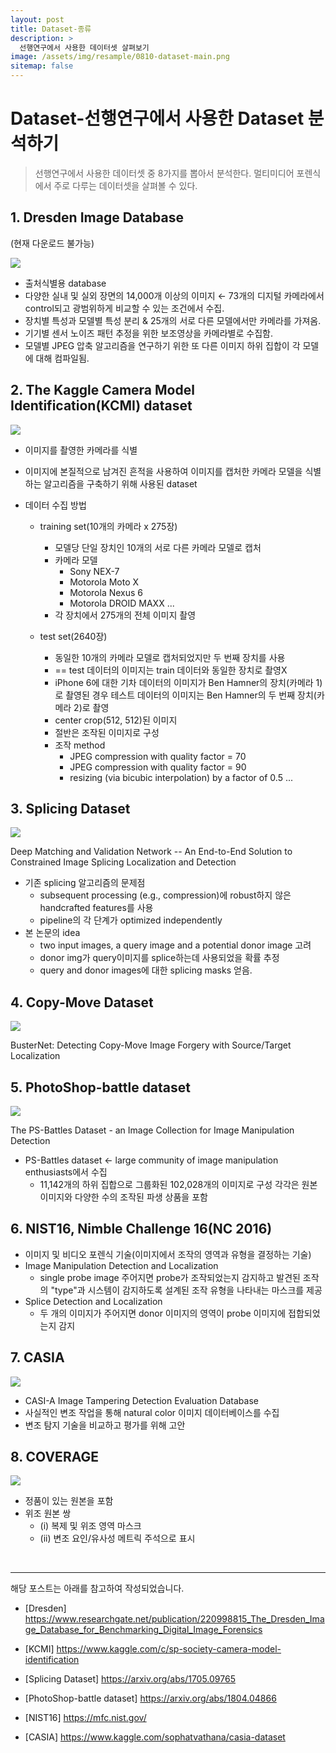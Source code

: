 ```yaml
---
layout: post
title: Dataset-종류
description: >
  선행연구에서 사용한 데이터셋 살펴보기
image: /assets/img/resample/0810-dataset-main.png
sitemap: false
---
```


# Dataset-선행연구에서 사용한 Dataset 분석하기

> 선행연구에서 사용한 데이터셋 중 8가지를 뽑아서 분석한다. 멀티미디어 포렌식에서 주로 다루는 데이터셋을 살펴볼 수 있다.

## 1. Dresden Image Database
(현재 다운로드 불가능)

<img src='/assets/img/resample/0810-dataset-dresden.png'>

- 출처식별용 database
- 다양한 실내 및 실외 장면의 14,000개 이상의 이미지 ← 73개의 디지털 카메라에서 control되고 광범위하게 비교할 수 있는 조건에서 수집.
- 장치별 특성과 모델별 특성 분리 & 25개의 서로 다른 모델에서만 카메라를 가져옴.
- 기기별 센서 노이즈 패턴 추정을 위한 보조영상을 카메라별로 수집함.
- 모델별 JPEG 압축 알고리즘을 연구하기 위한 또 다른 이미지 하위 집합이 각 모델에 대해 컴파일됨.


## 2. The Kaggle Camera Model Identification(KCMI) dataset

<img src='/assets/img/resample/0810-dataset-kcmi.png'>

- 이미지를 촬영한 카메라를 식별
- 이미지에 본질적으로 남겨진 흔적을 사용하여 이미지를 캡처한 카메라 모델을 식별하는 알고리즘을 구축하기 위해 사용된 dataset

- 데이터 수집 방법
	- training set(10개의 카메라 x 275장)
        - 모델당 단일 장치인 10개의 서로 다른 카메라 모델로 캡처
        - 카메라 모델
            - Sony NEX-7
            - Motorola Moto X
            - Motorola Nexus 6
            - Motorola DROID MAXX ...
        - 각 장치에서 275개의 전체 이미지 촬영

	- test set(2640장)
		- 동일한 10개의 카메라 모델로 캡처되었지만 두 번째 장치를 사용
		- == test 데이터의 이미지는 train 데이터와 동일한 장치로 촬영X
		- iPhone 6에 대한 기차 데이터의 이미지가 Ben Hamner의 장치(카메라 1)로 촬영된 경우 테스트 데이터의 이미지는 Ben Hamner의 두 번째 장치(카메라 2)로 촬영
		- center crop(512, 512)된 이미지
		- 절반은 조작된 이미지로 구성
		- 조작 method
			- JPEG compression with quality factor = 70
			- JPEG compression with quality factor = 90
			- resizing (via bicubic interpolation) by a factor of 0.5 ...



## 3. Splicing Dataset

<img src='/assets/img/resample/0810-dataset-splicing.png'>

Deep Matching and Validation Network -- An End-to-End Solution to Constrained Image Splicing Localization and Detection

- 기존 splicing 알고리즘의 문제점
	- subsequent processing (e.g., compression)에 robust하지 않은 handcrafted features를 사용
	- pipeline의 각 단계가 optimized independently
- 본 논문의 idea
	- two input images, a query image and a potential donor image 고려
	- donor img가 query이미지를 splice하는데 사용되었을 확률 추정
	- query and donor images에 대한 splicing masks 얻음.



## 4. Copy-Move Dataset

<img src='/assets/img/resample/0810-dataset-copymove.png'>

BusterNet: Detecting Copy-Move Image Forgery with Source/Target Localization


## 5. PhotoShop-battle dataset

<img src='/assets/img/resample/0810-dataset-photoshop.png'>

The PS-Battles Dataset - an Image Collection for Image Manipulation Detection
- PS-Battles dataset ← large community of image manipulation enthusiasts에서 수집
	- 11,142개의 하위 집합으로 그룹화된 102,028개의 이미지로 구성
각각은 원본 이미지와 다양한 수의 조작된 파생 상품을 포함



## 6. NIST16, Nimble Challenge 16(NC 2016)

- 이미지 및 비디오 포렌식 기술(이미지에서 조작의 영역과 유형을 결정하는 기술)
- Image Manipulation Detection and Localization
	- single probe image 주어지면 probe가 조작되었는지 감지하고 발견된 조작의 "type"과 시스템이 감지하도록 설계된 조작 유형을 나타내는 마스크를 제공
- Splice Detection and Localization
	- 두 개의 이미지가 주어지면 donor 이미지의 영역이 probe 이미지에 접합되었는지 감지



## 7. CASIA

<img src='/assets/img/resample/0810-dataset-casia.png'>

- CASI-A Image Tampering Detection Evaluation Database
- 사실적인 변조 작업을 통해 natural color 이미지 데이터베이스를 수집
- 변조 탐지 기술을 비교하고 평가를 위해 고안



## 8. COVERAGE

<img src='/assets/img/resample/0810-dataset-coverage.png'>

- 정품이 있는 원본을 포함
- 위조 원본 쌍
	- (i) 복제 및 위조 영역 마스크
	- (ii) 변조 요인/유사성 메트릭 주석으로 표시



<br>

---

해당 포스트는 아래를 참고하여 작성되었습니다.

- [Dresden] <https://www.researchgate.net/publication/220998815_The_Dresden_Image_Database_for_Benchmarking_Digital_Image_Forensics>

- [KCMI] <https://www.kaggle.com/c/sp-society-camera-model-identification>

- [Splicing Dataset] <https://arxiv.org/abs/1705.09765>

- [PhotoShop-battle dataset] <https://arxiv.org/abs/1804.04866>

- [NIST16] <https://mfc.nist.gov/>

- [CASIA] <https://www.kaggle.com/sophatvathana/casia-dataset>